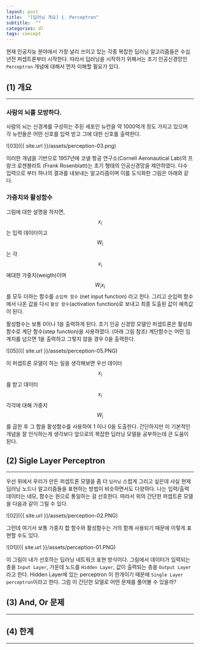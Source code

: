 ```yaml
---
layout: post
title:  "[딥러닝 개요] 1. Perceptron"
subtitle:  ""
categories: dl
tags: concept
---
```


현재 인공지능 분야에서 가장 널리 쓰이고 있는 각종 복잡한 딥러닝 알고리즘들은 수십년전 퍼셉트론부터 시작한다. 따라서 딥러닝을 시작하기 위해서는 초기 인공신경망인 `Perceptron` 개념에 대해서 먼저 이해할 필요가 있다.


## (1) 개요
---

### 사람의 뇌를 모방하다.

사람의 뇌는 신경계를 구성하는 주된 세포인 뉴런을 약 1000억개 정도 가지고 있으며 각 뉴런들은 어떤 신호를 입력 받고 그에 대한 신호를 출력한다. 

![03]({{ site.url }}/assets/perception-03.png)

이러한 개념을 기반으로 1957년에 코넬 항공 연구소(Cornell Aeronautical Lab)의 프랑크 로젠블라트 (Frank Rosenblatt)는 초기 형태의 인공신경망을 제안하였다. 다수 입력으로 부터 하나의 결과를 내보내는 알고리즘이며 이를 도식화한 그림은 아래와 같다. 

### 가중치와 활성함수

그림에 대한 설명을 하자면, $$x_i$$는 입력 데이터이고 $$W_i$$ 는 각 $$x_i$$에대한 가중치(weigth)이며 $$W_ix_i$$를 모두 더하는 함수를 `순입력 함수` (net input function) 라고 한다. 그리고 순입력 함수에서 나온 값을 다시 `활성 함수`(activation function)로 보내고 최종 도출된 값이 예측값이 된다. 

활성함수는 보통 0이나 1을 출력하게 된다. 초기 인공 신경망 모델인 퍼셉트론은 활성화 함수로 계단 함수(step function)을 사용하였다. (아래 그림 참조) 계단함수는 어떤 임계치를 넘으면 1을 출력하고 그렇지 않을 경우 0을 출력한다.  

![05]({{ site.url }}/assets/perception-05.PNG)

이 퍼셉트론 모델이 하는 일을 생각해보면 우선 데이터 $$x_i$$ 를 받고 데이터 $$x_i$$ 각각에 대해 가중치 $$W_i$$ 를 곱한 후 그 합을 활성함수를 사용하여 1 이나 0을 도출한다. 간단하지만 이 기본적인 개념을 잘 인식하는게 생각보다 앞으로의 복잡한 딥러닝 모델을 공부하는데 큰 도움이 된다.

## (2) Sigle Layer Perceptron
---

우선 위에서 우리가 만든 퍼셉트론 모델을 좀 더 `딥러닝` 스럽게 그리고 싶은데 사실 현재 딥러닝 노드나 알고리즘들을 표현하는 방법이 비슷하면서도 다양하다. 나는 입력/출력 데이터는 네모, 함수는 원으로 통일하는 걸 선호한다. 따라서 위의 간단한 퍼셉트론 모델을 다음과 같이 그릴 수 있다.

![02]({{ site.url }}/assets/perception-02.PNG)

그런데 여기서 보통 가중치 합 함수와 활성함수는 거의 함께 사용되기 때문에 이렇게 표현할 수도 있다.

![01]({{ site.url }}/assets/perception-01.PNG)

이 그림이 내가 선호하는 딥러닝 네트워크 표현 방식이다. 그림에서 데이터가 입력되는 층을 `Input Layer`, 가운데 노드를 `Hidden Layer`, 값이 출력되는 층을 `Output Layer`라고 한다. Hidden Layer에 있는 perceptron 이 한개이기 때문에 `Single Layer perceptron`이라고 한다. 그럼 이 간단한 모델로 어떤 문제를 풀어볼 수 있을까?

## (3) And, Or 문제
---




## (4) 한계
---
